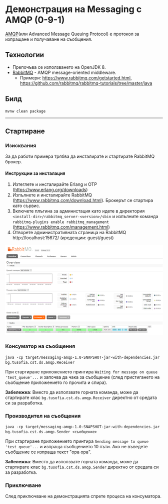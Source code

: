 # Демонстрация на Messaging с AMQP (0-9-1)

[AMQP](https://en.wikipedia.org/wiki/Advanced_Message_Queuing_Protocol)(или Advanced Message Queuing Protocol) е протокол за изпращане и получаване на съобщения.

## Технологии
- Препочъва се използването на OpenJDK 8.
- [RabbitMQ](https://www.rabbitmq.com/) - AMQP message-oriented middleware.
  - Примери: https://www.rabbitmq.com/getstarted.html, https://github.com/rabbitmq/rabbitmq-tutorials/tree/master/java

## Билд
```
mvnw clean package
```

---

## Стартиране

### Изисквания
За да работи примера трябва да инсталирате и стартирате RabbitMQ брокер. 

#### Инструкции за инсталация
1. Изтеглете и инсталирайте Erlang и OTP (https://www.erlang.org/downloads)
1. Изпълнете и инсталирайте RabbitMQ (https://www.rabbitmq.com/download.html). Брокерът се стартира като сървис.
1. Включете плъгина за администация като идете в директория `<install-dir>/rabbitmq_server-<version>/sbin` и изпълните команда `rabbitmq-plugins enable rabbitmq_management` (https://www.rabbitmq.com/management.html)
1. Отворете административната страница на RabbitMQ http://localhost:15672/ (креденции: guest/guest)

<img src="rabbitmq-administration.png" width="800" />

### Консуматор на съобщения
```
java -cp target/messaging-amqp-1.0-SNAPSHOT-jar-with-dependencies.jar bg.tusofia.cst.ds.amqp.Receiver
```
При стартиране приложението принтира `Waiting for message on queue 'test_queue'...` и започва да чака за съобщение (след пристигането на съобщение приложението го прочита и спира). 

**Забележка**: Вместо да използвате горната команда, може да стартирате клас `bg.tusofia.cst.ds.amqp.Receiver` директно от средата си за разработка.

### Производител на съобщения
```
java -cp target/messaging-amqp-1.0-SNAPSHOT-jar-with-dependencies.jar bg.tusofia.cst.ds.amqp.Sender <съобщение>
```
При стартиране приложението принтира `Sending message to queue 'test_queue'...` и изпраща съобщението 10 пъти. Ако не въведете съобщение се изпраща текст "opa opa".

**Забележка**: Вместо да използвате горната команда, може да стартирате клас `bg.tusofia.cst.ds.amqp.Sender` директно от средата си за разработка.

### Приключване
След приключване на демонстрацията спрете процеса на консуматора.
